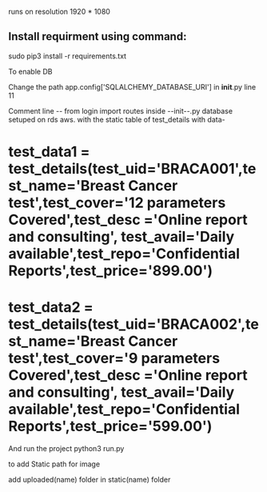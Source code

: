 runs on resolution 1920 * 1080
## Install requirment using command:
sudo pip3 install -r requirements.txt

To enable DB

Change the path 
app.config['SQLALCHEMY_DATABASE_URI'] in __init__.py line 11

Comment line -- from login import routes inside --init--.py
database setuped on rds aws.
with the static table of  test_details with data-
# test_data1 = test_details(test_uid='BRACA001',test_name='Breast Cancer test',test_cover='12 parameters Covered',test_desc ='Online report and consulting', test_avail='Daily available',test_repo='Confidential Reports',test_price='899.00')
# test_data2 = test_details(test_uid='BRACA002',test_name='Breast Cancer test',test_cover='9 parameters Covered',test_desc ='Online report and consulting', test_avail='Daily available',test_repo='Confidential Reports',test_price='599.00')
  
And run the project
python3 run.py

to add Static path for image

add uploaded(name) folder in static(name) folder
